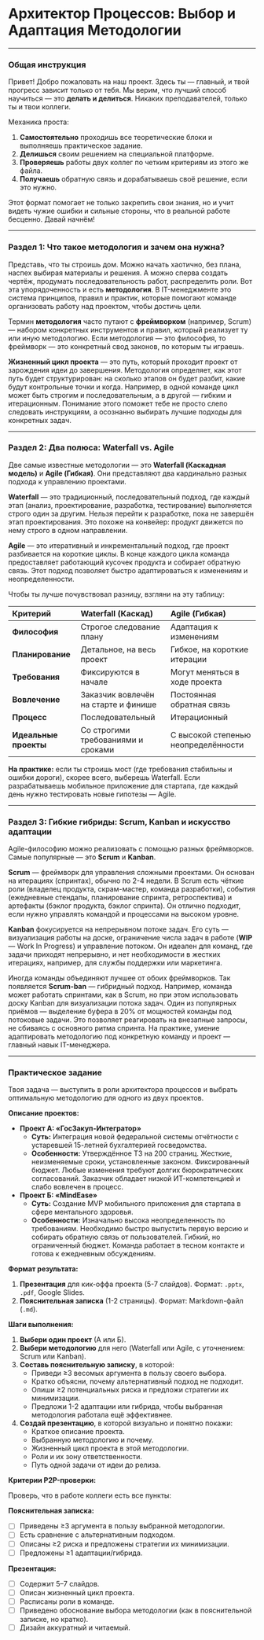 # Архитектор Процессов: Выбор и Адаптация Методологии

---

### Общая инструкция

Привет! Добро пожаловать на наш проект. Здесь ты — главный, и твой прогресс зависит только от тебя. Мы верим, что лучший способ научиться — это **делать и делиться**. Никаких преподавателей, только ты и твои коллеги.

Механика проста:
1.  **Самостоятельно** проходишь все теоретические блоки и выполняешь практическое задание.
2.  **Делишься** своим решением на специальной платформе.
3.  **Проверяешь** работы двух коллег по четким критериям из этого же файла.
4.  **Получаешь** обратную связь и дорабатываешь своё решение, если это нужно.

Этот формат помогает не только закрепить свои знания, но и учит видеть чужие ошибки и сильные стороны, что в реальной работе бесценно. Давай начнём!

---

### Раздел 1: Что такое методология и зачем она нужна?

Представь, что ты строишь дом. Можно начать хаотично, без плана, наспех выбирая материалы и решения. А можно сперва создать чертёж, продумать последовательность работ, распределить роли. Вот эта упорядоченность и есть **методология**. В IT-менеджменте это система принципов, правил и практик, которые помогают команде организовать работу над проектом, чтобы достичь цели.

Термин **методология** часто путают с **фреймворком** (например, Scrum) — набором конкретных инструментов и правил, который реализует ту или иную методологию. Если методология — это философия, то фреймворк — это конкретный свод законов, по которым ты играешь.

**Жизненный цикл проекта** — это путь, который проходит проект от зарождения идеи до завершения. Методология определяет, как этот путь будет структурирован: на сколько этапов он будет разбит, какие будут контрольные точки и когда. Например, в одной команде цикл может быть строгим и последовательным, а в другой — гибким и итерационным. Понимание этого поможет тебе не просто слепо следовать инструкциям, а осознанно выбирать лучшие подходы для конкретных задач.

---

### Раздел 2: Два полюса: Waterfall vs. Agile

Две самые известные методологии — это **Waterfall (Каскадная модель)** и **Agile (Гибкая)**. Они представляют два кардинально разных подхода к управлению проектами.

**Waterfall** — это традиционный, последовательный подход, где каждый этап (анализ, проектирование, разработка, тестирование) выполняется строго один за другим. Нельзя перейти к разработке, пока не завершён этап проектирования. Это похоже на конвейер: продукт движется по нему строго в одном направлении.

**Agile** — это итеративный и инкрементальный подход, где проект разбивается на короткие циклы. В конце каждого цикла команда предоставляет работающий кусочек продукта и собирает обратную связь. Этот подход позволяет быстро адаптироваться к изменениям и неопределенности.

Чтобы ты лучше почувствовал разницу, взгляни на эту таблицу:

| Критерий | Waterfall (Каскад) | Agile (Гибкая) |
| :--- | :--- | :--- |
| **Философия** | Строгое следование плану | Адаптация к изменениям |
| **Планирование** | Детальное, на весь проект | Гибкое, на короткие итерации |
| **Требования** | Фиксируются в начале | Могут меняться в ходе проекта |
| **Вовлечение** | Заказчик вовлечён на старте и финише | Постоянная обратная связь |
| **Процесс** | Последовательный | Итерационный |
| **Идеальные проекты** | Со строгими требованиями и сроками | С высокой степенью неопределённости |

**На практике:** если ты строишь мост (где требования стабильны и ошибки дороги), скорее всего, выберешь Waterfall. Если разрабатываешь мобильное приложение для стартапа, где каждый день нужно тестировать новые гипотезы — Agile.

---

### Раздел 3: Гибкие гибриды: Scrum, Kanban и искусство адаптации

Agile-философию можно реализовать с помощью разных фреймворков. Самые популярные — это **Scrum** и **Kanban**.

**Scrum** — фреймворк для управления сложными проектами. Он основан на итерациях (спринтах), обычно по 2-4 недели. В Scrum есть чёткие роли (владелец продукта, скрам-мастер, команда разработки), события (ежедневные стендапы, планирование спринта, ретроспектива) и артефакты (бэклог продукта, бэклог спринта). Он отлично подходит, если нужно управлять командой и процессами на высоком уровне.

**Kanban** фокусируется на непрерывном потоке задач. Его суть — визуализация работы на доске, ограничение числа задач в работе (**WIP** — Work In Progress) и управление потоком. Он идеален для команд, где задачи приходят непрерывно, и нет необходимости в жестких итерациях, например, для службы поддержки или маркетинга.

Иногда команды объединяют лучшее от обоих фреймворков. Так появляется **Scrum-ban** — гибридный подход. Например, команда может работать спринтами, как в Scrum, но при этом использовать доску Kanban для визуализации потока задач. Один из популярных приёмов — выделение буфера в 20% от мощностей команды под потоковые задачи. Это позволяет реагировать на внезапные запросы, не сбиваясь с основного ритма спринта. На практике, умение адаптировать методологию под конкретную команду и проект — главный навык IT-менеджера.

---

### Практическое задание

Твоя задача — выступить в роли архитектора процессов и выбрать оптимальную методологию для одного из двух проектов.

**Описание проектов:**

* **Проект А: «ГосЗакуп-Интегратор»**
    * **Суть:** Интеграция новой федеральной системы отчётности с устаревшей 15-летней бухгалтерией госведомства.
    * **Особенности:** Утверждённое ТЗ на 200 страниц. Жесткие, неизменяемые сроки, установленные законом. Фиксированный бюджет. Любые изменения требуют долгих бюрократических согласований. Заказчик обладает низкой ИТ-компетенцией и слабо вовлечен в процесс.
* **Проект Б: «MindEase»**
    * **Суть:** Создание MVP мобильного приложения для стартапа в сфере ментального здоровья.
    * **Особенности:** Изначально высока неопределенность по требованиям. Необходимо быстро выпустить первую версию и собирать обратную связь от пользователей. Гибкий, но ограниченный бюджет. Команда работает в тесном контакте и готова к ежедневным обсуждениям.

**Формат результата:**

1.  **Презентация** для кик-оффа проекта (5-7 слайдов). Формат: `.pptx`, `.pdf`, Google Slides.
2.  **Пояснительная записка** (1-2 страницы). Формат: Markdown-файл (`.md`).

**Шаги выполнения:**

1.  **Выбери один проект** (А или Б).
2.  **Выбери методологию** для него (Waterfall или Agile, с уточнением: Scrum или Kanban).
3.  **Составь пояснительную записку**, в которой:
    * Приведи ≥3 весомых аргумента в пользу своего выбора.
    * Кратко объясни, почему альтернативный подход не подходит.
    * Опиши ≥2 потенциальных риска и предложи стратегии их минимизации.
    * Предложи 1-2 адаптации или гибрида, чтобы выбранная методология работала ещё эффективнее.
4.  **Создай презентацию**, в которой визуально и понятно покажи:
    * Краткое описание проекта.
    * Выбранную методологию и почему.
    * Жизненный цикл проекта в этой методологии.
    * Роли и их зону ответственности.
    * Путь одной задачи от идеи до релиза.

**Критерии P2P-проверки:**

Проверь, что в работе коллеги есть все пункты:

**Пояснительная записка:**

* [ ] Приведены ≥3 аргумента в пользу выбранной методологии.
* [ ] Есть сравнение с альтернативным подходом.
* [ ] Описаны ≥2 риска и предложены стратегии их минимизации.
* [ ] Предложены ≥1 адаптации/гибрида.

**Презентация:**

* [ ] Содержит 5–7 слайдов.
* [ ] Описан жизненный цикл проекта.
* [ ] Расписаны роли в команде.
* [ ] Приведено обоснование выбора методологии (как в пояснительной записке, но кратко).
* [ ] Дизайн аккуратный и читаемый.
